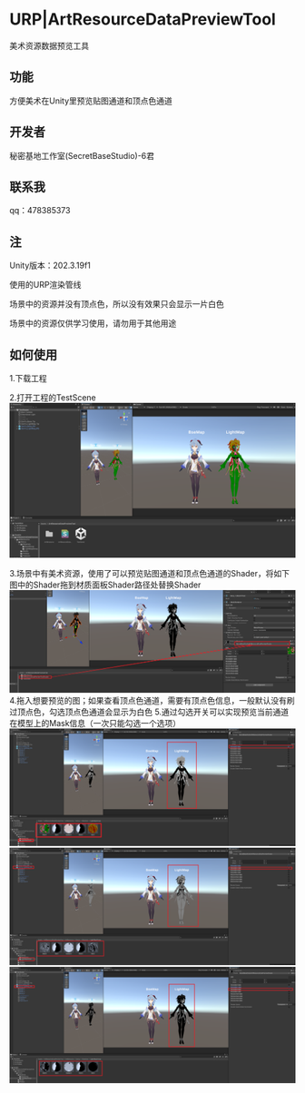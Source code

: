 # URP|ArtResourceDataPreviewTool
美术资源数据预览工具

## 功能

方便美术在Unity里预览贴图通道和顶点色通道

## 开发者
秘密基地工作室(SecretBaseStudio)-6君
## 联系我
qq：478385373

## 注
Unity版本：202.3.19f1

使用的URP渲染管线

场景中的资源并没有顶点色，所以没有效果只会显示一片白色

场景中的资源仅供学习使用，请勿用于其他用途

## 如何使用
1.下载工程

2.打开工程的TestScene
![Alt text](image-4.png)

3.场景中有美术资源，使用了可以预览贴图通道和顶点色通道的Shader，将如下图中的Shader拖到材质面板Shader路径处替换Shader
![Alt text](image-8.png)
4.拖入想要预览的图；如果查看顶点色通道，需要有顶点色信息，一般默认没有刷过顶点色，勾选顶点色通道会显示为白色
5.通过勾选开关可以实现预览当前通道在模型上的Mask信息（一次只能勾选一个选项）
![Alt text](image-5.png)
![Alt text](image-6.png)
![Alt text](image-7.png)


